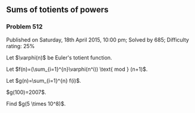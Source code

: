 Sums of totients of powers
--------------------------

### Problem 512

Published on Saturday, 18th April 2015, 10:00 pm; Solved by 685;
Difficulty rating: 25%

Let \$\\varphi(n)\$ be Euler's totient function.

Let \$f(n)=(\\sum\_{i=1}\^{n}\\varphi(n\^i)) \\text{ mod } (n+1)\$.

Let \$g(n)=\\sum\_{i=1}\^{n} f(i)\$.

\$g(100)=2007\$.

Find \$g(5 \\times 10\^8)\$.
